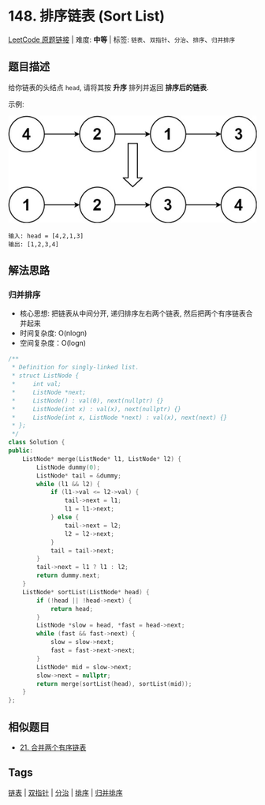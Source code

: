 # 148. 排序链表 (Sort List)

[LeetCode 原题链接](https://leetcode.cn/problems/sort-list/) | 难度: **中等** | 标签: `链表`、`双指针`、`分治`、`排序`、`归并排序`

## 题目描述

给你链表的头结点 `head`, 请将其按 **升序** 排列并返回 **排序后的链表**.

示例:

![148. 排序链表 - 示例](/problems/0148-sort-list/ex.png)

```plaintext
输入: head = [4,2,1,3]
输出: [1,2,3,4]
```

## 解法思路

### 归并排序

- 核心思想: 把链表从中间分开, 递归排序左右两个链表, 然后把两个有序链表合并起来
- 时间复杂度: O(nlogn)
- 空间复杂度：O(logn)

```cpp
/**
 * Definition for singly-linked list.
 * struct ListNode {
 *     int val;
 *     ListNode *next;
 *     ListNode() : val(0), next(nullptr) {}
 *     ListNode(int x) : val(x), next(nullptr) {}
 *     ListNode(int x, ListNode *next) : val(x), next(next) {}
 * };
 */
class Solution {
public:
    ListNode* merge(ListNode* l1, ListNode* l2) {
        ListNode dummy(0);
        ListNode* tail = &dummy;
        while (l1 && l2) {
            if (l1->val <= l2->val) {
                tail->next = l1;
                l1 = l1->next;
            } else {
                tail->next = l2;
                l2 = l2->next;
            }
            tail = tail->next;
        }
        tail->next = l1 ? l1 : l2;
        return dummy.next;
    }
    ListNode* sortList(ListNode* head) {
        if (!head || !head->next) {
            return head;
        }
        ListNode *slow = head, *fast = head->next;
        while (fast && fast->next) {
            slow = slow->next;
            fast = fast->next->next;
        }
        ListNode* mid = slow->next;
        slow->next = nullptr;
        return merge(sortList(head), sortList(mid));
    }
};
```

## 相似题目

- [21. 合并两个有序链表](https://leetcode.cn/problems/merge-two-sorted-lists/)

## Tags

[链表](/tags/linked-list.md) | [双指针](/tags/two-pointers.md) | [分治](/tags/divide-and-conquer.md) | [排序](/tags/sorting.md) | [归并排序](/tags/merge-sort.md)
